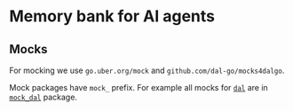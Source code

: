 # Memory bank for AI agents

## Mocks

For mocking we use `go.uber.org/mock` and `github.com/dal-go/mocks4dalgo`.

Mock packages have `mock_` prefix.
For example all mocks for [`dal`](../dal) are in [`mock_dal`](../../mocks4dalgo/mock_dal) package.
